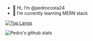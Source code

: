 - 👋 Hi, I’m @pedrocosta24
- 🌱 I’m currently learning MERN stack

<p align="center">

[![Top Langs](https://github-readme-stats.vercel.app/api/top-langs/?username=pedrocosta24&layout=compact&border=none&theme=dracula)](https://github.com/pedrocosta24/github-readme-stats)
  
</p>

<p align="center">

  ![Pedro's github stats](https://github-readme-stats.vercel.app/api?username=pedrocosta24&show_icons=true&theme=dracula&include_all_commits=true&count_private=true&border=none&hide=prs)
</p>

